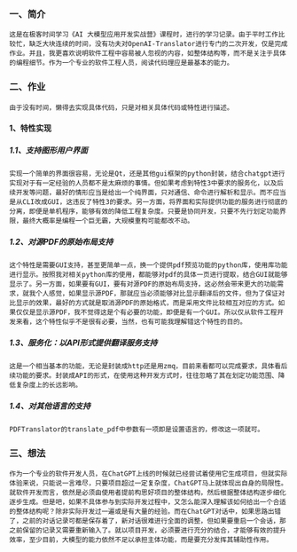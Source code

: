 ### 一、简介
    这是在极客时间学习《AI 大模型应用开发实战营》课程时，进行的学习记录。由于平时工作比较忙，缺乏大块连续的时间，没有功夫对OpenAI-Translator进行专门的二次开发，仅是完成作业。并且，我更喜欢说明软件工程中容易被人忽视的内容，如整体结构等，而不是关注于具体的编程细节。作为一个专业的软件工程人员，阅读代码理应是最基本的能力。

### 二、作业
    由于没有时间，懒得去实现具体代码，只是对相关具体代码或特性进行描述。
#### 1、特性实现
##### 1.1、支持图形用户界面
    实现一个简单的界面很容易，无论是Qt，还是其他gui框架的python封装，结合chatgpt进行实现对于有一定经验的人员都不是太麻烦的事情。但如果考虑到特性3中要求的服务化，以及后续开发等问题，最好的情形应当是给出一个纯界面，只对通信、命令进行解析和显示。而不应当是从CLI改成GUI，这违反了特性3的要求。另一方面，将界面和实际提供功能的服务进行彻底的分离，即便是单机程序，能够有效的降低工程复杂度。只要是协同开发，只要不先行划定功能界限，最终大概率是编程一个巨无霸，大规模重构可能都改不动。
##### 1.2、对源PDF的原始布局支持
    这个特性是需要GUI支持，甚至更简单一点，换一个提供pdf预览功能的python库，使用库功能进行显示。按照我对相关python库的使用，都能够对pdf的具体一页进行提取，结合GUI就能够显示了。另一方面，如果要有GUI，要有对源PDF的原始布局支持，这必然会带来更大的功能需求，就我个人感觉，如果显示源PDF，那就应当必须能够对比显示翻译后的文件，但为了保证对比显示的效果，最好的方式就是取消源PDF的原始格式，而是采用文件比较相互对应的方式。如果仅仅是显示源PDF，我不觉得这是个有必要的功能，即便是有一个GUI。所以仅从软件工程开发来看，这个特性似乎不是很有必要，当然，也有可能我理解错这个特性的目的。
##### 1.3、服务化：以API形式提供翻译服务支持
    这是一个相当基本的功能，无论是封装成http还是用zmq，目前来看都可以完成要求，具体看后续功能的要求。封装成API的形式，在使用这种开发方式时，往往忽略了其在划定功能范围、降低复杂度上的长远影响。
##### 1.4、对其他语言的支持
    PDFTranslator的translate_pdf中参数有一项即是设置语言的，修改这一项就可。

### 三、想法
    作为一个专业的软件开发人员，在ChatGPT上线的时候就已经尝试着使用它生成项目，但就实际体验来说，只能说一言难尽，只要项目超过一定复杂度，ChatGPT马上就体现出自身的局限性。就软件开发而言，依然是必须由使用者提前构思好项目的整体结构，然后根据整体结构逐步细化逐步生成。但是吧，如果不具体参与到实际开发过程中，又怎么能深入理解该如何给出一个合适的整体结构呢？除非实际开发过一遍或是有大量的经验。而在ChatGPT对话中，如果思路出错了，之前的对话记录可都是保存着了，新对话很难进行全面的调整，但如果要重启一个会话，那之前保留的记录又需要重新输入了。就以项目开发，必须要进行充分的结合，才能够有效的提升效率，至少目前，大模型的能力依然不足以承担主体功能，而是要充分发挥其辅助性作用。